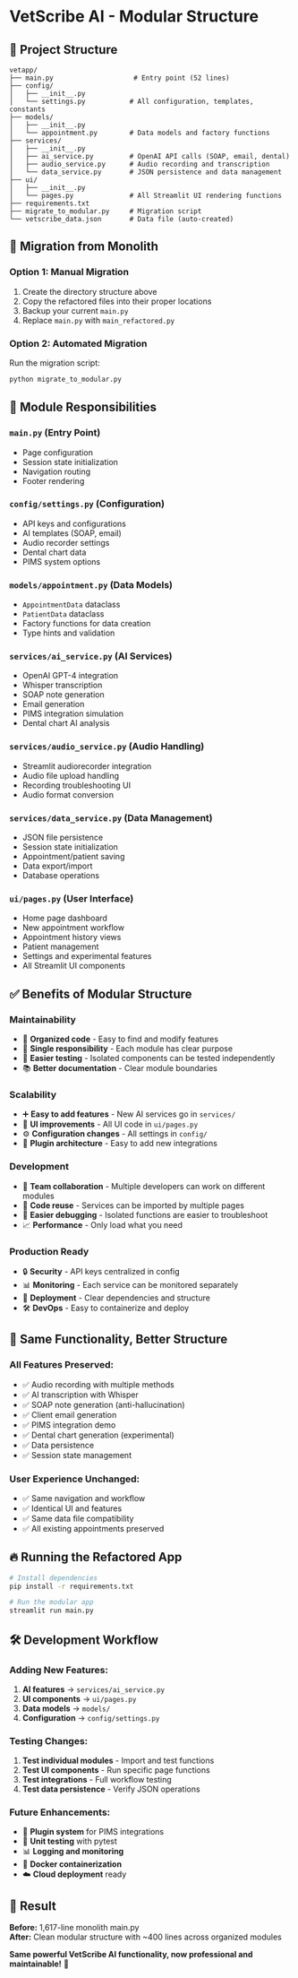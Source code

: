 # VetScribe AI - Modular Structure

## 📁 Project Structure

```
vetapp/
├── main.py                    # Entry point (52 lines)
├── config/
│   ├── __init__.py
│   └── settings.py           # All configuration, templates, constants
├── models/
│   ├── __init__.py
│   └── appointment.py        # Data models and factory functions
├── services/
│   ├── __init__.py
│   ├── ai_service.py         # OpenAI API calls (SOAP, email, dental)
│   ├── audio_service.py      # Audio recording and transcription
│   └── data_service.py       # JSON persistence and data management
├── ui/
│   ├── __init__.py
│   └── pages.py              # All Streamlit UI rendering functions
├── requirements.txt
├── migrate_to_modular.py     # Migration script
└── vetscribe_data.json       # Data file (auto-created)
```

## 🚀 Migration from Monolith

### Option 1: Manual Migration
1. Create the directory structure above
2. Copy the refactored files into their proper locations
3. Backup your current `main.py`
4. Replace `main.py` with `main_refactored.py`

### Option 2: Automated Migration
Run the migration script:
```bash
python migrate_to_modular.py
```

## 🔧 Module Responsibilities

### `main.py` (Entry Point)
- Page configuration
- Session state initialization  
- Navigation routing
- Footer rendering

### `config/settings.py` (Configuration)
- API keys and configurations
- AI templates (SOAP, email)
- Audio recorder settings
- Dental chart data
- PIMS system options

### `models/appointment.py` (Data Models)
- `AppointmentData` dataclass
- `PatientData` dataclass
- Factory functions for data creation
- Type hints and validation

### `services/ai_service.py` (AI Services)
- OpenAI GPT-4 integration
- Whisper transcription
- SOAP note generation
- Email generation
- PIMS integration simulation
- Dental chart AI analysis

### `services/audio_service.py` (Audio Handling)
- Streamlit audiorecorder integration
- Audio file upload handling
- Recording troubleshooting UI
- Audio format conversion

### `services/data_service.py` (Data Management)
- JSON file persistence
- Session state initialization
- Appointment/patient saving
- Data export/import
- Database operations

### `ui/pages.py` (User Interface)
- Home page dashboard
- New appointment workflow
- Appointment history views
- Patient management
- Settings and experimental features
- All Streamlit UI components

## ✅ Benefits of Modular Structure

### **Maintainability**
- 📁 **Organized code** - Easy to find and modify features
- 🔧 **Single responsibility** - Each module has clear purpose
- 🧪 **Easier testing** - Isolated components can be tested independently
- 📚 **Better documentation** - Clear module boundaries

### **Scalability**
- ➕ **Easy to add features** - New AI services go in `services/`
- 🎨 **UI improvements** - All UI code in `ui/pages.py`
- ⚙️ **Configuration changes** - All settings in `config/`
- 🔌 **Plugin architecture** - Easy to add new integrations

### **Development**
- 🤝 **Team collaboration** - Multiple developers can work on different modules
- 🔄 **Code reuse** - Services can be imported by multiple pages
- 🐛 **Easier debugging** - Isolated functions are easier to troubleshoot
- 📈 **Performance** - Only load what you need

### **Production Ready**
- 🔒 **Security** - API keys centralized in config
- 📊 **Monitoring** - Each service can be monitored separately
- 🚀 **Deployment** - Clear dependencies and structure
- 🛠️ **DevOps** - Easy to containerize and deploy

## 🎯 Same Functionality, Better Structure

### **All Features Preserved:**
- ✅ Audio recording with multiple methods
- ✅ AI transcription with Whisper
- ✅ SOAP note generation (anti-hallucination)
- ✅ Client email generation
- ✅ PIMS integration demo
- ✅ Dental chart generation (experimental)
- ✅ Data persistence
- ✅ Session state management

### **User Experience Unchanged:**
- ✅ Same navigation and workflow
- ✅ Identical UI and features
- ✅ Same data file compatibility
- ✅ All existing appointments preserved

## 🔥 Running the Refactored App

```bash
# Install dependencies
pip install -r requirements.txt

# Run the modular app
streamlit run main.py
```

## 🛠️ Development Workflow

### Adding New Features:
1. **AI features** → `services/ai_service.py`
2. **UI components** → `ui/pages.py`
3. **Data models** → `models/`
4. **Configuration** → `config/settings.py`

### Testing Changes:
1. **Test individual modules** - Import and test functions
2. **Test UI components** - Run specific page functions
3. **Test integrations** - Full workflow testing
4. **Test data persistence** - Verify JSON operations

### Future Enhancements:
- 🔌 **Plugin system** for PIMS integrations
- 🧪 **Unit testing** with pytest
- 📊 **Logging and monitoring**
- 🐳 **Docker containerization**
- ☁️ **Cloud deployment** ready

## 🎉 Result

**Before:** 1,617-line monolith main.py  
**After:** Clean modular structure with ~400 lines across organized modules

**Same powerful VetScribe AI functionality, now professional and maintainable!** 🐾
